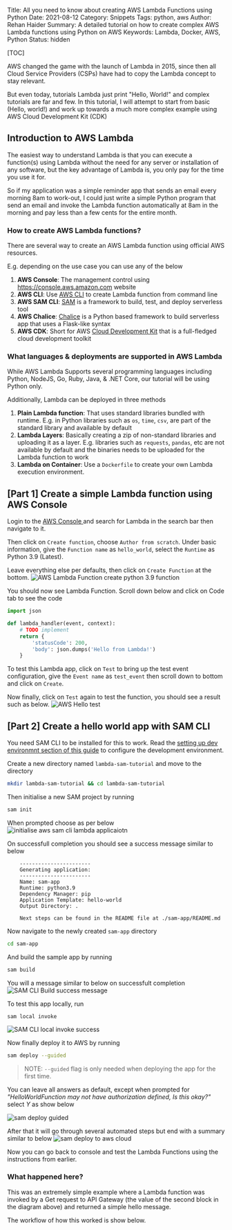Title: All you need to know about creating AWS Lambda Functions using Python
Date: 2021-08-12
Category: Snippets
Tags: python, aws
Author: Rehan Haider
Summary: A detailed tutorial on how to create complex AWS Lambda functions using Python on AWS
Keywords: Lambda, Docker, AWS, Python
Status: hidden

[TOC]

AWS changed the game with the launch of Lambda in 2015, since then all Cloud Service Providers (CSPs) have had to copy the Lambda concept to stay relevant. 

But even today, tutorials Lambda just print "Hello, World!"  and complex tutorials are far and few. In this tutorial, I will attempt to start from basic (Hello, world!) and work up towards a much more complex example using AWS Cloud Development Kit (CDK)

## Introduction to AWS Lambda 

The easiest way to understand Lambda is that you can execute a function(s) using Lambda without the need for any server or installation of any software, but the key advantage of Lambda is, you only pay for the time you use it for. 

So if my application was a simple reminder app that sends an email every morning 8am to work-out, I could just write a simple Python program that send an email and invoke the Lambda function automatically at 8am in the morning and pay less than a few cents for the entire month. 

### How to create AWS Lambda functions? 

There are several way to create an AWS Lambda function using official AWS resources. 

E.g. depending on the use case you can use any of the below

1. **AWS Console**: The management control using https://console.aws.amazon.com website
2. **AWS CLI**: Use [AWS CLI](https://aws.amazon.com/cli/) to create Lambda function from command line
3. **AWS SAM CLI**: [SAM](https://docs.aws.amazon.com/serverless-application-model/latest/developerguide/serverless-sam-cli-install.html) is a framework to build, test, and deploy serverless tool 
4. **AWS Chalice**: [Chalice](https://aws.github.io/chalice/) is a Python based framework to build serverless app that uses a Flask-like syntax
5. **AWS CDK**: Short for AWS [Cloud Development Kit](https://docs.aws.amazon.com/cdk/latest/guide/getting_started.html) that is a full-fledged cloud development toolkit

### What languages & deployments are supported in AWS Lambda

While AWS Lambda Supports several programming languages including Python, NodeJS, Go, Ruby, Java, & .NET Core, our tutorial will be using Python only.

Additionally, Lambda can be deployed in three methods
1. **Plain Lambda function**: That uses standard libraries bundled with runtime. E.g. in Python libraries such as `os`, `time`, `csv`, are part of the standard library and available by default
2. **Lambda Layers**: Basically creating a zip of non-standard libraries and uploading it as a layer. E.g. libraries such as `requests`, `pandas`, etc are not available by default and the binaries needs to be uploaded for the Lambda function to work
3. **Lambda on Container**: Use a `Dockerfile` to create your own Lambda execution environment.

## [Part 1] Create a simple Lambda function using AWS Console

Login to the [AWS Console ](https://console.aws.amazon.com) and search for Lambda in the search bar then navigate to it. 

Then click on `Create function`, choose `Author from scratch`. 
Under basic information, give the `Function name` as `hello_world`, select the `Runtime` as Python 3.9 (Latest). 

Leave everything else per defaults, then click on `Create Function` at the bottom.
![AWS Lambda Function create python 3.9 function]({static}/images/s0021/aws_console_lambda.png)

You should now see Lambda Function. Scroll down below and click on Code tab to see the code

```python
import json

def lambda_handler(event, context):
    # TODO implement
    return {
        'statusCode': 200,
        'body': json.dumps('Hello from Lambda!')
    }
```
To test this Lambda app, click on `Test` to bring up the test event configuration, give the `Event name` as `test_event` then scroll down to bottom and click on `Create`. 

Now finally, click on `Test` again to test the function, you should see a result such as below. 
![AWS Hello test]({static}/images/s0021/lambda_hello_test.png)

## [Part 2] Create a hello world app with SAM CLI

You need SAM CLI to be installed for this to work. Read the [setting up dev environmnt section of this guide]({filename}99999984-deploy-serverless-apps-with-aws-sam.md#setting-up-the-development-environment) to configure the development environment.

Create a new directory named `lambda-sam-tutorial` and move to the directory

```bash
mkdir lambda-sam-tutorial && cd lambda-sam-tutorial
```

Then initialise a new SAM project by running

```bash
sam init
```

When prompted choose as per below
![initialise aws sam cli lambda applicaiotn]({static}/images/s0021/sam_init.png)

On successfull completion you should see a success message similar to below
```text
    -----------------------
    Generating application:
    -----------------------
    Name: sam-app
    Runtime: python3.9
    Dependency Manager: pip
    Application Template: hello-world
    Output Directory: .

    Next steps can be found in the README file at ./sam-app/README.md
```

Now navigate to the newly created `sam-app` directory
```bash
cd sam-app
```

And build the sample app by running

```bash
sam build
```

You will a message similar to below on successfult completion
![SAM CLI Build success message]({static}/images/s0021/sam_build.png)

To test this app locally, run
```text
sam local invoke
```

![SAM CLI local invoke success]({static}/images/s0021/sam_local_invoke_success.png)


Now finally deploy it to AWS by running

```bash
sam deploy --guided
```
> NOTE: `--guided` flag is only needed when deploying the app for the first time. 

You can leave all answers as default, except when prompted for *"HelloWorldFunction may not have authorization defined, Is this okay?"* select *Y* as show below

![sam deploy guided]({static}/images/s0021/sam_deploy_guided.png)

After that it will go through several automated steps but end with a summary similar to below
![sam deploy to aws cloud]({static}/images/s0021/sam_deploy.png)

Now you can go back to console and test the Lambda Functions using the instructions from earlier.

### What happened here? 
This was an extremely simple example where a Lambda function was invoked by a Get request to API Gateway (the value of the second block in the diagram above) and returned a simple hello message. 

The workflow of how this worked is show below. 



